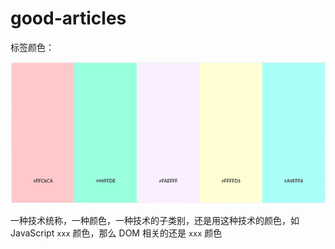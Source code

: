 # good-articles

标签颜色：

![标签颜色1](assets/img/2020-11-26-18-38-53.png)

一种技术统称，一种颜色，一种技术的子类别，还是用这种技术的颜色，如 JavaScript `xxx` 颜色，那么 DOM 相关的还是 `xxx` 颜色

